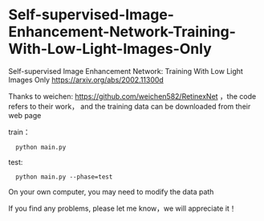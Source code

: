 # Self-supervised-Image-Enhancement-Network-Training-With-Low-Light-Images-Only
Self-supervised Image Enhancement Network: Training With Low Light Images Only
https://arxiv.org/abs/2002.11300d

Thanks to weichen: https://github.com/weichen582/RetinexNet ，the code refers to their work， and the training data can be 
downloaded from their web page

train：

      python main.py
      
test:

      python main.py --phase=test

On your own computer, you may need to modify the data path

If you find any problems, please let me know，we will appreciate it！
